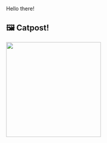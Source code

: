 Hello there!



## 🖼️ Catpost!

<sub>
    <img src="https://cdn2.thecatapi.com/images/DZba-eH_4.jpg" height="256">
</sub>

